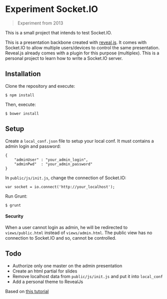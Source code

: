 # Experiment Socket.IO

> Experiment from 2013

This is a small project that intends to test Socket.IO.

This is a presentation backbone created with [reveal.js](https://github.com/hakimel/reveal.js). It comes with Socket.IO to allow multiple users/devices to control the same presentation.
Reveal.js already comes with a plugin for this purpose (multiplex). This is a personal project to learn how to write a Socket.IO server.

## Installation
Clone the repository and execute:
```
$ npm install
```
Then, execute:
```
$ bower install
```

## Setup
Create a `local_conf.json` file to setup your local conf. It must contains a admin login and password:
```
{
    "adminUser" : "your_admin_login",
    "adminPwd"  : "your_admin_password"
}
```

In `public/js/init.js`, change the connection of Socket.IO:
```
var socket = io.connect('http://your_localhost');
```

Run Grunt:
```
$ grunt
```

#### Security
When a user cannot login as admin, he will be redirected to `views/public.html` instead of `views/admin.html`. The public view has no connection to Socket.IO and so, cannot be controlled.

## Todo
* Authorize only one master on the admin presentation
* Create an html partial for slides
* Remove localhost data from `public/js/init.js` and put it into `local_conf`
* Add a personal theme to RevealJs

Based on [this tutorial](http://www.sitepoint.com/create-multi-user-presentation-reveal-js)
